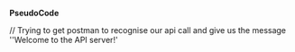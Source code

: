  **PseudoCode**

 // Trying to get postman to recognise our api call and give us the message
 ''Welcome to the API server!'
 